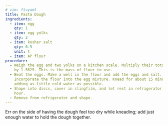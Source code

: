 ```yaml
---
# vim: ft=yaml
title: Pasta Dough
ingredients:
  - item: egg
    qty: 1
  - item: egg yolks
    qty: 2
  - item: kosher salt
    qty: 0.5
    unit: t
  - item: AP flour
procedure:
  - Weigh the egg and two yolks on a kitchen scale. Multiply their total weight
    by 1.5625. This is the mass of flour to use.
  - Beat the eggs. Make a well in the flour and add the eggs and salt.
    Incorporate the flour into the egg mixture. Knead for about 15 minutes,
    adding as little cold water as possible.
  - Shape into discs, cover in clingfilm, and let rest in refrigerator for 1
    hour.
  - Remove from refrigerator and shape.
---
```


Err on the side of having the dough feel too dry while kneading; add just enough
water to hold the dough together.
